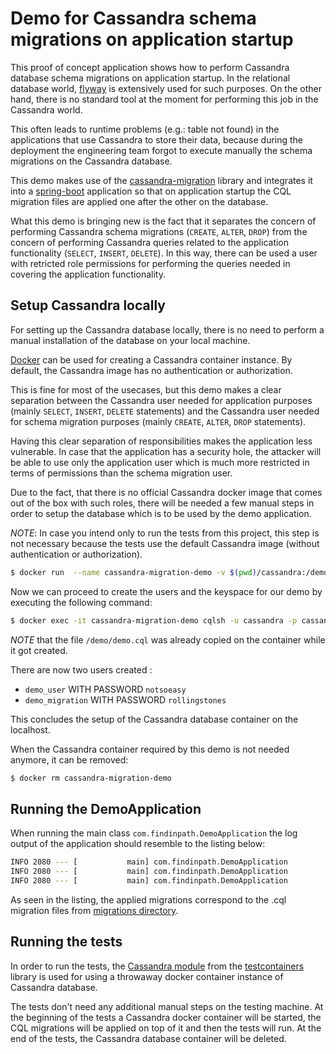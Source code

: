 Demo for Cassandra schema migrations on application startup 
===========================================================

This proof of concept application shows how to perform Cassandra database schema
migrations on application startup.
In the relational database world,  [flyway](https://flywaydb.org/)
is extensively used for such purposes. On the other hand, there is no 
standard tool at the moment for performing this job in the Cassandra world.

This often leads to runtime problems (e.g.: table not found) in the applications 
that use Cassandra to store their data, because during the deployment the engineering team
forgot to execute manually the schema migrations on the Cassandra database.

This demo makes use of the [cassandra-migration](https://github.com/patka/cassandra-migration)
library and integrates it into a [spring-boot](https://spring.io/projects/spring-boot) application
so that on application startup the CQL migration files are applied one after the other on the database.

What this demo is bringing new is the fact that it separates the concern of performing
Cassandra schema migrations (`CREATE`, `ALTER`, `DROP`) from the concern of performing 
Cassandra queries related to the application functionality (`SELECT`, `INSERT`, `DELETE`). 
In this way, there can be used a user with retricted role permissions for performing
the queries needed in covering the application functionality. 


## Setup Cassandra locally

For setting up the Cassandra database locally, there is no need to perform a manual installation
of the database on your local machine.

[Docker](https://www.docker.com/) can be used for creating a Cassandra container instance.
By default, the Cassandra image has no authentication or authorization. 

This is fine for most of the usecases, but this demo makes a clear separation between the
Cassandra user needed for application purposes (mainly `SELECT`, `INSERT`, `DELETE` statements)
and the Cassandra user needed for schema migration 
purposes (mainly `CREATE`, `ALTER`, `DROP` statements).

Having this clear separation of responsibilities makes the application less vulnerable.
In case that the application has a security hole, the attacker will be able to use only the
application user which is much more restricted in terms of permissions than the schema 
migration user.

Due to the fact, that there is no official Cassandra docker image that comes out of the
box with such roles, there will be needed a few manual steps in order to setup the database
which is to be used by the demo application.

*NOTE*: In case you intend only to run the tests from this project, this step is not necessary
because the tests use the default Cassandra image (without authentication or authorization).

```bash
$ docker run  --name cassandra-migration-demo -v $(pwd)/cassandra:/demo -p 9042:9042 -d cassandra:latest -Dcassandra.config=/demo/cassandra.yaml
```

Now we can proceed to create the users and the keyspace for our demo by executing the following command:

```bash
$ docker exec -it cassandra-migration-demo cqlsh -u cassandra -p cassandra -f /demo/demo.cql
```

*NOTE* that the file `/demo/demo.cql` was already copied on the container while it got created. 

There are now two users created :

- `demo_user` WITH PASSWORD `notsoeasy`
- `demo_migration` WITH PASSWORD `rollingstones`

This concludes the setup of the Cassandra database container on the localhost.

When the Cassandra container required by this demo is not needed anymore, it can be removed:

```bash
$ docker rm cassandra-migration-demo
``` 


## Running the DemoApplication

When running the main class `com.findinpath.DemoApplication` the log output of the application
should resemble to the listing below:

```bash
INFO 2080 --- [           main] com.findinpath.DemoApplication           : Listing the schema migrations
INFO 2080 --- [           main] com.findinpath.DemoApplication           : Schema migration applied: true version: 1 script name: 0001_create_users_table.cql
INFO 2080 --- [           main] com.findinpath.DemoApplication           : Schema migration applied: true version: 2 script name: 0002_create_user_bookmarks_table.cql
```

As seen in the listing, the applied migrations correspond to the .cql migration files
from [migrations directory](./src/main/resources/cassandra/migration).


## Running the tests

In order to run the tests, the [Cassandra module](https://www.testcontainers.org/modules/databases/cassandra/)
from the [testcontainers](https://www.testcontainers.org) library is used for using a
throwaway docker container instance of Cassandra database.

The tests don't need any additional manual steps on the testing machine.
At the beginning of the tests a Cassandra docker container will be started, the CQL migrations
will be applied on top of it and then the tests will run. At the end of the tests, the Cassandra
database container will be deleted.